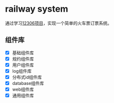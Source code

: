 # railway system

通过学习[12306项目](https://github.com/nageoffer/12306)，实现一个简单的火车票订票系统。

## 组件库
- [x] 基础组件库
- [x] 规约组件库
- [x] 用户组件库
- [x] log组件库
- [x] 分布式id组件库
- [x] database组件库
- [x] web组件库
- [x] 通用组件库